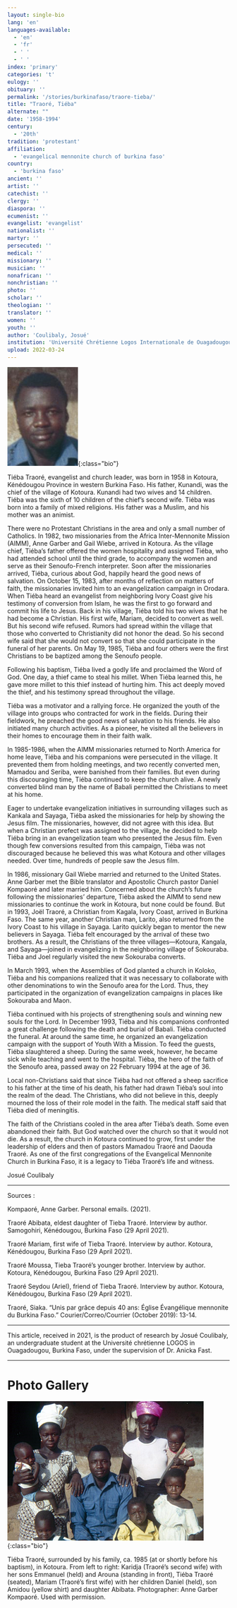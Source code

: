 ```yaml
---
layout: single-bio
lang: 'en'
languages-available:
  - 'en'
  - 'fr'
  - ' '
  - ' '
index: 'primary'
categories: 't'
eulogy: ''
obituary: ''
permalink: '/stories/burkinafaso/traore-tieba/'
title: "Traoré, Tiéba"
alternate: ""
date: '1958-1994'
century:
  - '20th'
tradition: 'protestant'
affiliation:
  - 'evangelical mennonite church of burkina faso'
country:
  - 'burkina faso'
ancient: ''
artist: ''
catechist: ''
clergy: ''
diaspora: ''
ecumenist: ''
evangelist: 'evangelist'
nationalist: ''
martyr: ''
persecuted: ''
medical: ''
missionary: ''
musician: ''
nonafrican: ''
nonchristian: ''
photo: ''
scholar: ''
theologian: ''
translator: ''
women: ''
youth: ''
author: 'Coulibaly, Josué'
institution: 'Université Chrétienne Logos Internationale de Ouagadougou'
upload: 2022-03-24
---
```


![image](/images/bio-pics/burkinafaso/traore-tieba/traore-headshot.png){:class="bio"}

Tiéba Traoré, evangelist and church leader, was born in 1958 in Kotoura, Kénédougou Province in western Burkina Faso. His father, Kunandi, was the chief of the village of Kotoura. Kunandi had two wives and 14 children. Tiéba was the sixth of 10 children of the chief’s second wife. Tiéba was born into a family of mixed religions. His father was a Muslim, and his mother was an animist.

There were no Protestant Christians in the area and only a small number of Catholics. In 1982, two missionaries from the Africa Inter-Mennonite Mission (AIMM), Anne Garber and Gail Wiebe, arrived in Kotoura. As the village chief, Tiéba’s father offered the women hospitality and assigned Tiéba, who had attended school until the third grade, to accompany the women and serve as their Senoufo-French interpreter.
Soon after the missionaries arrived, Tiéba, curious about God, happily heard the good news of salvation. On October 15, 1983, after months of reflection on matters of faith, the missionaries invited him to an evangelization campaign in Orodara. When Tiéba heard an evangelist from neighboring Ivory Coast give his testimony of conversion from Islam, he was the first to go forward and commit his life to Jesus. Back in his village, Tiéba told his two wives that he had become a Christian. His first wife, Mariam, decided to convert as well. But his second wife refused. Rumors had spread within the village that those who converted to Christianity did not honor the dead. So his second wife said that she would not convert so that she could participate in the funeral of her parents. On May 19, 1985, Tiéba and four others were the first Christians to be baptized among the Senoufo people.

Following his baptism, Tiéba lived a godly life and proclaimed the Word of God. One day, a thief came to steal his millet. When Tiéba learned this, he gave more millet to this thief instead of hurting him. This act deeply moved the thief, and his testimony spread throughout the village.

Tiéba was a motivator and a rallying force. He organized the youth of the village into groups who contracted for work in the fields. During their fieldwork, he preached the good news of salvation to his friends. He also initiated many church activities. As a pioneer, he visited all the believers in their homes to encourage them in their faith walk.

In 1985-1986, when the AIMM missionaries returned to North America for home leave, Tiéba and his companions were persecuted in the village. It prevented them from holding meetings, and two recently converted men, Mamadou and Seriba, were banished from their families. But even during this discouraging time, Tiéba continued to keep the church alive. A newly converted blind man by the name of Babali permitted the Christians to meet at his home.

Eager to undertake evangelization initiatives in surrounding villages such as Kankala and Sayaga, Tiéba asked the missionaries for help by showing the Jesus film. The missionaries, however, did not agree with this idea. But when a Christian prefect was assigned to the village, he decided to help Tiéba bring in an evangelization team who presented the Jesus film. Even though few conversions resulted from this campaign, Tiéba was not discouraged because he believed this was what Kotoura and other villages needed. Over time, hundreds of people saw the Jesus film.

In 1986, missionary Gail Wiebe married and returned to the United States. Anne Garber met the Bible translator and Apostolic Church pastor Daniel Kompaoré and later married him. Concerned about the church’s future following the missionaries’ departure, Tiéba asked the AIMM to send new missionaries to continue the work in Kotoura, but none could be found. But in 1993, Joël Traoré, a Christian from Kagala, Ivory Coast, arrived in Burkina Faso. The same year, another Christian man, Larito, also returned from the Ivory Coast to his village in Sayaga. Larito quickly began to mentor the new believers in Sayaga. Tiéba felt encouraged by the arrival of these two brothers. As a result, the Christians of the three villages—Kotoura, Kangala, and Sayaga—joined in evangelizing in the neighboring village of Sokouraba. Tiéba and Joel regularly visited the new Sokouraba converts.

In March 1993, when the Assemblies of God planted a church in Koloko, Tiéba and his companions realized that it was necessary to collaborate with other denominations to win the Senoufo area for the Lord. Thus, they participated in the organization of evangelization campaigns in places like Sokouraba and Maon.

Tiéba continued with his projects of strengthening souls and winning new souls for the Lord. In December 1993, Tiéba and his companions confronted a great challenge following the death and burial of Babali. Tiéba conducted the funeral. At around the same time, he organized an evangelization campaign with the support of Youth With a Mission. To feed the guests, Tiéba slaughtered a sheep. During the same week, however, he became sick while teaching and went to the hospital. Tiéba, the hero of the faith of the Senoufo area, passed away on 22 February 1994 at the age of 36.

Local non-Christians said that since Tiéba had not offered a sheep sacrifice to his father at the time of his death, his father had drawn Tiéba’s soul into the realm of the dead. The Christians, who did not believe in this, deeply mourned the loss of their role model in the faith. The medical staff said that Tiéba died of meningitis.

The faith of the Christians cooled in the area after Tiéba’s death. Some even abandoned their faith. But God watched over the church so that it would not die. As a result, the church in Kotoura continued to grow, first under the leadership of elders and then of pastors Mamadou Traoré and Daouda Traoré. As one of the first congregations of the Evangelical Mennonite Church in Burkina Faso, it is a legacy to Tiéba Traoré’s life and witness.

Josué Coulibaly

---

Sources :

Kompaoré, Anne Garber. Personal emails. (2021).

Traoré Abibata, eldest daughter of Tieba Traoré. Interview by author. Samogohiri, Kénédougou, Burkina Faso (29 April 2021).

Traoré Mariam, first wife of Tieba Traoré. Interview by author. Kotoura, Kénédougou, Burkina Faso (29 April 2021).

Traoré Moussa, Tieba Traoré’s younger brother. Interview by author. Kotoura, Kénédougou, Burkina Faso (29 April 2021).

Traoré Seydou (Ariel), friend of Tieba Traoré. Interview by author. Kotoura, Kénédougou, Burkina Faso (29 April 2021).

Traoré, Siaka. “Unis par grâce depuis 40 ans: Église Évangélique mennonite du Burkina Faso.” Courier/Correo/Courrier (October 2019): 13-14.

---

This article, received in 2021, is the product of research by Josué Coulibaly, an undergraduate student at the Université chrétienne LOGOS in Ouagadougou, Burkina Faso, under the supervision of Dr. Anicka Fast.


---

# Photo Gallery

![famille Traoré](/images/bio-pics/burkinafaso/traore-tieba/traore-family.png){:class="bio"}


Tiéba Traoré, surrounded by his family, ca. 1985 (at or shortly before his baptism), in Kotoura.
From left to right: Karidja (Traoré’s second wife) with her sons Emmanuel (held) and Arouna (standing in front), Tiéba Traoré (seated), Mariam (Traoré’s first wife) with her children Daniel (held), son Amidou (yellow shirt) and daughter Abibata.
Photographer: Anne Garber Kompaoré. Used with permission.

